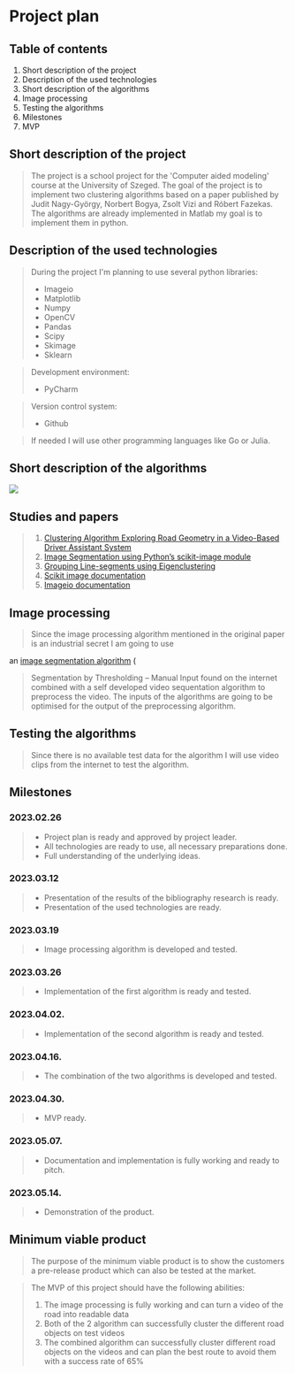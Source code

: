 # Project plan

## Table of contents

1) Short description of the project
2) Description of the used technologies
3) Short description of the algorithms
4) Image processing
5) Testing the algorithms
6) Milestones
7) MVP

## Short description of the project

> The project is a school project for the 'Computer aided modeling' course at the University of Szeged. The goal of the
> project is to implement two clustering algorithms based on a paper published by Judit Nagy-György, Norbert Bogya,
> Zsolt
> Vizi and Róbert Fazekas. The algorithms are already implemented in Matlab my goal is to implement them in python.

## Description of the used technologies

> During the project I'm planning to use several python libraries:
> - Imageio
> - Matplotlib
> - Numpy
> - OpenCV
> - Pandas
> - Scipy
> - Skimage
> - Sklearn

> Development environment:
> - PyCharm

> Version control system:
> - Github

> If needed I will use other programming languages like Go or Julia.

## Short description of the algorithms

<!--suppress ALL -->
<img src="https://lucid.app/publicSegments/view/798ed4dd-fdbf-4310-a9b0-ea1ffa01bdd5/image.png"/>

## Studies and papers

> 1) [Clustering Algorithm Exploring Road Geometry in a Video-Based Driver Assistant System](https://www.researchgate.net/publication/337456737_Clustering_Algorithm_Exploring_Road_Geometry_in_a_Video-Based_Driver_Assistant_System)
> 2) [Image Segmentation using Python’s scikit-image module](https://www.geeksforgeeks.org/image-segmentation-using-pythons-scikit-image-module/)
> 3) [Grouping Line-segments using Eigenclustering](https://www.researchgate.net/publication/216360795_Grouping_Line-segments_using_Eigenclustering)
> 4) [Scikit image documentation](https://scikit-image.org/docs/stable/index.html#)
> 5) [Imageio documentation](https://imageio.readthedocs.io/en/stable/)

## Image processing

> Since the image processing algorithm mentioned in the original paper is an industrial secret I am going to use
>
an [image segmentation algorithm](https://www.geeksforgeeks.org/image-segmentation-using-pythons-scikit-image-module/) (
> Segmentation by Thresholding – Manual Input found on the internet combined with a self developed video sequentation
> algorithm to preprocess the video. The inputs of the algorithms are going to be optimised for the output of the
> preprocessing algorithm.

## Testing the algorithms

> Since there is no available test data for the algorithm I will use video clips from the internet to test the
> algorithm.

## Milestones

### 2023.02.26

> - Project plan is ready and approved by project leader.
> - All technologies are ready to use, all necessary preparations done.
> - Full understanding of the underlying ideas.

### 2023.03.12

> - Presentation of the results of the bibliography research is ready.
> - Presentation of the used technologies are ready.

### 2023.03.19

> - Image processing algorithm is developed and tested.

### 2023.03.26

> - Implementation of the first algorithm is ready and tested.

### 2023.04.02.

> - Implementation of the second algorithm is ready and tested.

### 2023.04.16.

> - The combination of the two algorithms is developed and tested.

### 2023.04.30.

> - MVP ready.

### 2023.05.07.

> - Documentation and implementation is fully working and ready to pitch.

### 2023.05.14.

> - Demonstration of the product.

## Minimum viable product

> The purpose of the minimum viable product is to show the customers a pre-release product which can also be tested at
> the market.

> The MVP of this project should have the following abilities:
> 1) The image processing is fully working and can turn a video of the road into readable data
> 2) Both of the 2 algorithm can successfully cluster the different road objects on test videos
> 3) The combined algorithm can successfully cluster different road objects on the videos and can plan the best route to
     avoid them with a success rate of 65% 


